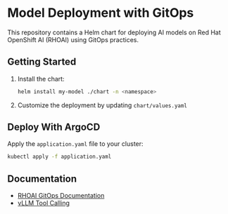 # Model Deployment with GitOps

This repository contains a Helm chart for deploying AI models on Red Hat OpenShift AI (RHOAI) using GitOps practices.

## Getting Started

1. Install the chart:
   ```bash
   helm install my-model ./chart -n <namespace>
   ```

2. Customize the deployment by updating `chart/values.yaml`

## Deploy With ArgoCD

Apply the `application.yaml` file to your cluster:

```bash
kubectl apply -f application.yaml
```

## Documentation

- [RHOAI GitOps Documentation](https://ai-on-openshift.io/odh-rhoai/gitops/)
- [vLLM Tool Calling](https://docs.vllm.ai/en/stable/features/tool_calling.html)